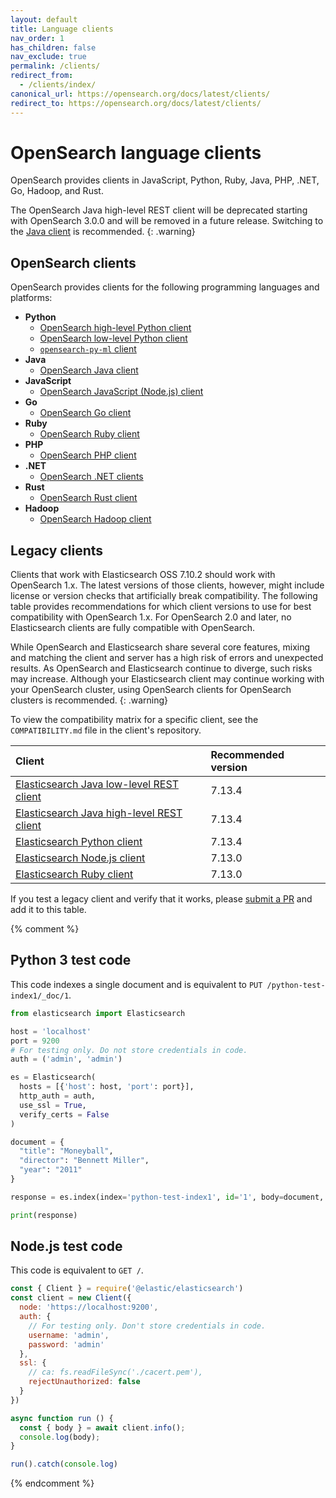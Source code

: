 ```yaml
---
layout: default
title: Language clients
nav_order: 1
has_children: false
nav_exclude: true
permalink: /clients/
redirect_from:
  - /clients/index/
canonical_url: https://opensearch.org/docs/latest/clients/
redirect_to: https://opensearch.org/docs/latest/clients/
---
```


# OpenSearch language clients

OpenSearch provides clients in JavaScript, Python, Ruby, Java, PHP, .NET, Go, Hadoop, and Rust.

The OpenSearch Java high-level REST client will be deprecated starting with OpenSearch 3.0.0 and will be removed in a future release. Switching to the [Java client]({{site.url}}{{site.baseurl}}/clients/java/) is recommended.
{: .warning}

## OpenSearch clients

OpenSearch provides clients for the following programming languages and platforms: 

* **Python**
  * [OpenSearch high-level Python client]({{site.url}}{{site.baseurl}}/clients/python-high-level/)
  * [OpenSearch low-level Python client]({{site.url}}{{site.baseurl}}/clients/python-low-level/)
  * [`opensearch-py-ml` client]({{site.url}}{{site.baseurl}}/clients/opensearch-py-ml/)
* **Java**
  * [OpenSearch Java client]({{site.url}}{{site.baseurl}}/clients/java/)
* **JavaScript**
  * [OpenSearch JavaScript (Node.js) client]({{site.url}}{{site.baseurl}}/clients/javascript/index)
* **Go**
  * [OpenSearch Go client]({{site.url}}{{site.baseurl}}/clients/go/)
* **Ruby**
  * [OpenSearch Ruby client]({{site.url}}{{site.baseurl}}/clients/ruby/)
* **PHP**
  * [OpenSearch PHP client]({{site.url}}{{site.baseurl}}/clients/php/)
* **.NET**
  * [OpenSearch .NET clients]({{site.url}}{{site.baseurl}}/clients/dot-net/)
* **Rust**
  * [OpenSearch Rust client]({{site.url}}{{site.baseurl}}/clients/rust/)
* **Hadoop**
  * [OpenSearch Hadoop client](https://github.com/opensearch-project/opensearch-hadoop) 


## Legacy clients

Clients that work with Elasticsearch OSS 7.10.2 should work with OpenSearch 1.x. The latest versions of those clients, however, might include license or version checks that artificially break compatibility. The following table provides recommendations for which client versions to use for best compatibility with OpenSearch 1.x. For OpenSearch 2.0 and later, no Elasticsearch clients are fully compatible with OpenSearch.

While OpenSearch and Elasticsearch share several core features, mixing and matching the client and server has a high risk of errors and unexpected results. As OpenSearch and Elasticsearch continue to diverge, such risks may increase. Although your Elasticsearch client may continue working with your OpenSearch cluster, using OpenSearch clients for OpenSearch clusters is recommended.
{: .warning}

To view the compatibility matrix for a specific client, see the `COMPATIBILITY.md` file in the client's repository.

Client | Recommended version
:--- | :---
[Elasticsearch Java low-level REST client](https://search.maven.org/artifact/org.elasticsearch.client/elasticsearch-rest-client/7.13.4/jar) | 7.13.4
[Elasticsearch Java high-level REST client](https://search.maven.org/artifact/org.elasticsearch.client/elasticsearch-rest-high-level-client/7.13.4/jar) | 7.13.4
[Elasticsearch Python client](https://pypi.org/project/elasticsearch/7.13.4/) | 7.13.4
[Elasticsearch Node.js client](https://www.npmjs.com/package/@elastic/elasticsearch/v/7.13.0) | 7.13.0
[Elasticsearch Ruby client](https://rubygems.org/gems/elasticsearch/versions/7.13.0) | 7.13.0

If you test a legacy client and verify that it works, please [submit a PR](https://github.com/opensearch-project/documentation-website/pulls) and add it to this table.


{% comment %}
## Python 3 test code

This code indexes a single document and is equivalent to `PUT /python-test-index1/_doc/1`.

```python
from elasticsearch import Elasticsearch

host = 'localhost'
port = 9200
# For testing only. Do not store credentials in code.
auth = ('admin', 'admin')

es = Elasticsearch(
  hosts = [{'host': host, 'port': port}],
  http_auth = auth,
  use_ssl = True,
  verify_certs = False
)

document = {
  "title": "Moneyball",
  "director": "Bennett Miller",
  "year": "2011"
}

response = es.index(index='python-test-index1', id='1', body=document, refresh=True)

print(response)
```


## Node.js test code

This code is equivalent to `GET /`.

```js
const { Client } = require('@elastic/elasticsearch')
const client = new Client({
  node: 'https://localhost:9200',
  auth: {
    // For testing only. Don't store credentials in code.
    username: 'admin',
    password: 'admin'
  },
  ssl: {
    // ca: fs.readFileSync('./cacert.pem'),
    rejectUnauthorized: false
  }
})

async function run () {
  const { body } = await client.info();
  console.log(body);
}

run().catch(console.log)
```
{% endcomment %}
